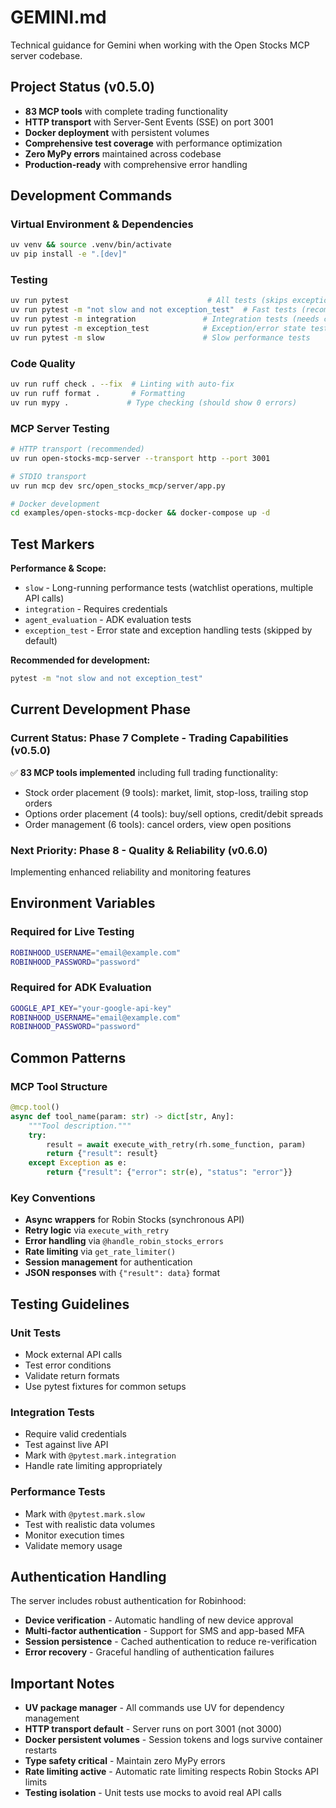 # GEMINI.md

Technical guidance for Gemini when working with the Open Stocks MCP server codebase.

## Project Status (v0.5.0)

- **83 MCP tools** with complete trading functionality
- **HTTP transport** with Server-Sent Events (SSE) on port 3001
- **Docker deployment** with persistent volumes
- **Comprehensive test coverage** with performance optimization
- **Zero MyPy errors** maintained across codebase
- **Production-ready** with comprehensive error handling

## Development Commands

### Virtual Environment & Dependencies
```bash
uv venv && source .venv/bin/activate
uv pip install -e ".[dev]"
```

### Testing
```bash
uv run pytest                               # All tests (skips exception tests)
uv run pytest -m "not slow and not exception_test"  # Fast tests (recommended)
uv run pytest -m integration               # Integration tests (needs credentials)
uv run pytest -m exception_test            # Exception/error state tests
uv run pytest -m slow                      # Slow performance tests
```

### Code Quality
```bash
uv run ruff check . --fix  # Linting with auto-fix
uv run ruff format .       # Formatting
uv run mypy .             # Type checking (should show 0 errors)
```

### MCP Server Testing
```bash
# HTTP transport (recommended)
uv run open-stocks-mcp-server --transport http --port 3001

# STDIO transport
uv run mcp dev src/open_stocks_mcp/server/app.py

# Docker development
cd examples/open-stocks-mcp-docker && docker-compose up -d
```

## Test Markers

**Performance & Scope:**
- `slow` - Long-running performance tests (watchlist operations, multiple API calls)
- `integration` - Requires credentials
- `agent_evaluation` - ADK evaluation tests
- `exception_test` - Error state and exception handling tests (skipped by default)

**Recommended for development:**
```bash
pytest -m "not slow and not exception_test"
```

## Current Development Phase

### Current Status: Phase 7 Complete - Trading Capabilities (v0.5.0)
✅ **83 MCP tools implemented** including full trading functionality:
- Stock order placement (9 tools): market, limit, stop-loss, trailing stop orders
- Options order placement (4 tools): buy/sell options, credit/debit spreads  
- Order management (6 tools): cancel orders, view open positions

### Next Priority: Phase 8 - Quality & Reliability (v0.6.0)
Implementing enhanced reliability and monitoring features

## Environment Variables

### Required for Live Testing
```bash
ROBINHOOD_USERNAME="email@example.com"
ROBINHOOD_PASSWORD="password"
```

### Required for ADK Evaluation  
```bash
GOOGLE_API_KEY="your-google-api-key"
ROBINHOOD_USERNAME="email@example.com" 
ROBINHOOD_PASSWORD="password"
```

## Common Patterns

### MCP Tool Structure
```python
@mcp.tool()
async def tool_name(param: str) -> dict[str, Any]:
    """Tool description."""
    try:
        result = await execute_with_retry(rh.some_function, param)
        return {"result": result}
    except Exception as e:
        return {"result": {"error": str(e), "status": "error"}}
```

### Key Conventions
- **Async wrappers** for Robin Stocks (synchronous API)
- **Retry logic** via `execute_with_retry`
- **Error handling** via `@handle_robin_stocks_errors`
- **Rate limiting** via `get_rate_limiter()`
- **Session management** for authentication
- **JSON responses** with `{"result": data}` format

## Testing Guidelines

### Unit Tests
- Mock external API calls
- Test error conditions
- Validate return formats
- Use pytest fixtures for common setups

### Integration Tests
- Require valid credentials
- Test against live API
- Mark with `@pytest.mark.integration`
- Handle rate limiting appropriately

### Performance Tests
- Mark with `@pytest.mark.slow`
- Test with realistic data volumes
- Monitor execution times
- Validate memory usage

## Authentication Handling

The server includes robust authentication for Robinhood:
- **Device verification** - Automatic handling of new device approval
- **Multi-factor authentication** - Support for SMS and app-based MFA
- **Session persistence** - Cached authentication to reduce re-verification
- **Error recovery** - Graceful handling of authentication failures

## Important Notes

- **UV package manager** - All commands use UV for dependency management
- **HTTP transport default** - Server runs on port 3001 (not 3000)
- **Docker persistent volumes** - Session tokens and logs survive container restarts
- **Type safety critical** - Maintain zero MyPy errors
- **Rate limiting active** - Automatic rate limiting respects Robin Stocks API limits
- **Testing isolation** - Unit tests use mocks to avoid real API calls